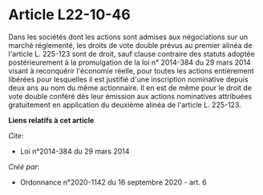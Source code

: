 # Article L22-10-46

Dans les sociétés dont les actions sont admises aux négociations sur un marché réglementé, les droits de vote double prévus
au premier alinéa de l'article L. 225-123 sont de droit, sauf clause contraire des statuts adoptée postérieurement à la
promulgation de la loi n° 2014-384 du 29 mars 2014 visant à reconquérir l'économie réelle, pour toutes les actions
entièrement libérées pour lesquelles il est justifié d'une inscription nominative depuis deux ans au nom du même actionnaire.
Il en est de même pour le droit de vote double conféré dès leur émission aux actions nominatives attribuées gratuitement en
application du deuxième alinéa de l'article L. 225-123.

**Liens relatifs à cet article**

_Cite_:

  - Loi n°2014-384 du 29 mars 2014

_Créé par_:

  - Ordonnance n°2020-1142 du 16 septembre 2020 - art. 6
